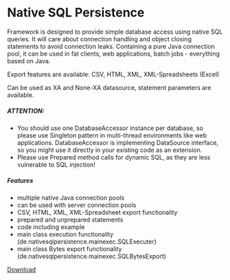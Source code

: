 # Native SQL Persistence

Framework is designed to provide simple database access using native SQL queries. 
It will care about connection handling and object closing statements to avoid connection leaks.
Containing a pure Java connection pool, it can be used in fat clients, web applications, batch jobs - everything based on Java.

Export features are available: 
CSV, HTML, XML, XML-Spreadsheets (Excel)

Can be used as XA and None-XA datasource, statement parameters are available.

##### ATTENTION:
* You should use one DatabaseAccessor instance per database, so please use Singleton pattern in multi-thread environments like web applications. DatabaseAccessor is implementing DataSource interface, so you might use it directly in your existing code as an extension.
* Please use Prepared method calls for dynamic SQL, as they are less vulnerable to SQL injection!

##### Features
* multiple native Java connection pools
* can be used with server connection pools
* CSV, HTML, XML, XML-Spreadsheet export functionality
* prepared and unprepared statements
* code including example
* main class execution functionality (de.nativesqlpersistence.mainexec.SQLExecuter)
* main class Bytes export functionality (de.nativesqlpersistence.mainexec.SQLBytesExport)

[Download](target/native-sql-persistence.jar)
